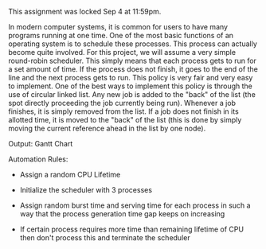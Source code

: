This assignment was locked Sep 4 at 11:59pm.

In modern computer systems, it is common for users to have many programs running at one time. One of the most basic functions of an operating system is to schedule these processes. This process can actually become quite involved. For this project, we will assume a very simple round-robin scheduler. This simply means that each process gets to run for a set amount of time. If the process does not finish, it goes to the end of the line and the next process gets to run. This policy is very fair and very easy to implement.
One of the best ways to implement this policy is through the use of circular linked list. Any new job is added to the "back" of the list (the spot directly proceeding the job currently being run). Whenever a job finishes, it is simply removed from the list. If a job does not finish in its allotted time, it is moved to the "back" of the list (this is done by simply moving the current reference ahead in the list by one node).

Output: Gantt Chart

 

Automation Rules:

- Assign a random CPU Lifetime

- Initialize the scheduler with 3 processes 

- Assign random burst time and serving time  for each process in such a way that the process generation time gap keeps on increasing

- If certain process requires more time than remaining lifetime of CPU then don't process this and terminate the scheduler

